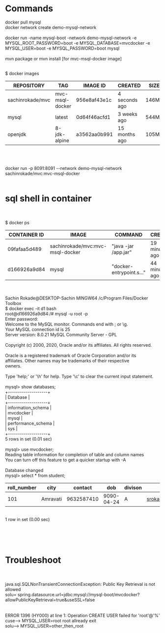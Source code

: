 
# Commands</br>
docker pull mysql</br>
docker network create demo-mysql-network</br></br>
docker run -name mysql-boot -network demo-mysql-network -e MYSQL_ROOT_PASSWORD=boot -e MYSQL_DATABASE=mvcdocker -e MYSQL_USER=boot -e MYSQL_PASSWORD=boot mysql</br></br>
mvn package or mvn install [for mvc-msql-docker image]</br></br>

$ docker images</br>

| REPOSITORY       | TAG             | IMAGE ID     | CREATED       | SIZE  |
|------------------|-----------------|--------------|---------------|-------|
| sachinrokade/mvc | mvc-msql-docker | 956e8af43e1c | 4 seconds ago | 146MB |
| mysql            | latest          | 0d64f46acfd1 | 3 weeks ago   | 544MB |
| openjdk          | 8-jdk-alpine    | a3562aa0b991 | 15 months ago | 105MB |


</br></br></br>
docker run -p 8091:8091 --network demo-mysql-network  sachinrokade/mvc:mvc-msql-docker</br></br>

# sql shell in container</br></br>

$ docker ps</br>

| CONTAINER ID | IMAGE                            | COMMAND                | CREATED        | STATUS        | PORTS                  | NAMES         |
|--------------|----------------------------------|------------------------|----------------|---------------|------------------------|---------------|
| 09fafaa5d489 | sachinrokade/mvc:mvc-msql-docker | "java -jar /app.jar"   | 19 minutes ago | Up 19 minutes | 0.0.0.0:8091->8091/tcp | loving_bhabha |
| d166926a9d84 | mysql                            | "docker-entrypoint.s…" | 44 minutes ago | Up 44 minutes | 3306/tcp, 33060/tcp    | mysql-boot    |


</br></br>Sachin Rokade@DESKTOP-Sachin MINGW64 /c/Program Files/Docker Toolbox</br>$ docker exec -it d1 bash</br>root@d166926a9d84:/#  mysql -u root -p</br>Enter password:</br>Welcome to the MySQL monitor.  Commands end with ; or \g.</br>Your MySQL connection id is 25</br>Server version: 8.0.21 MySQL Community Server - GPL</br></br>Copyright (c) 2000, 2020, Oracle and/or its affiliates. All rights reserved.</br></br>Oracle is a registered trademark of Oracle Corporation and/or its</br>affiliates. Other names may be trademarks of their respective</br>owners.</br></br>Type 'help;' or '\h' for help. Type '\c' to clear the current input statement.</br></br>
mysql> show databases;</br>+--------------------+
</br>| Database           |</br>+--------------------+</br>| information_schema |</br>| mvcdocker          |</br>| mysql              |</br>| performance_schema |</br>| sys                |</br>+--------------------+</br>5 rows in set (0.01 sec)</br></br>mysql> use mvcdocker;</br>Reading table information for completion of table and column names</br>You can turn off this feature to get a quicker startup with -A</br></br>Database changed</br>mysql> select * from student;</br>


| roll_number | city     | contact    | dob        | divison | email              | gender | standard | pin_code | student_name |
|-------------|----------|------------|------------|---------|--------------------|--------|----------|----------|--------------|
| 101         | Amravati | 9632587410 | 9090-04-24 | A       | srokade@gmail.com  | Male   | 1        | 444608   | Sachin       |

</br>1 row in set (0.00 sec)</br></br></br></br></br>

# Troubleshoot </br></br>
java.sql.SQLNonTransientConnectionException: Public Key Retrieval is not allowed</br>solu= spring.datasource.url=jdbc:mysql://mysql-boot/mvcdocker?allowPublicKeyRetrieval=true&useSSL=false</br></br></br>ERROR 1396 (HY000) at line 1: Operation CREATE USER failed for 'root'@'%'</br>cuse--> MYSQL_USER=root   root allready exit</br>solu--> MYSQL_USER=other_then_root</br> 
